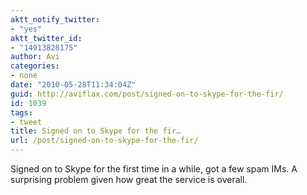 ```yaml
---
aktt_notify_twitter:
- "yes"
aktt_twitter_id:
- "14913828175"
author: Avi
categories:
- none
date: "2010-05-28T11:34:04Z"
guid: http://aviflax.com/post/signed-on-to-skype-for-the-fir/
id: 1039
tags:
- tweet
title: Signed on to Skype for the fir…
url: /post/signed-on-to-skype-for-the-fir/
---
```

Signed on to Skype for the first time in a while, got a few spam IMs. A surprising problem given how great the service is overall.